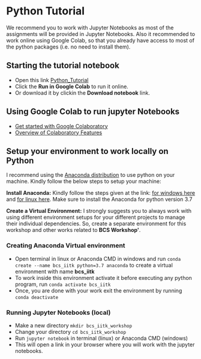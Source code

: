 # Python Tutorial
We recommend you to work with Jupyter Notebooks as most of the assignments will be provided in Jupyter Notebooks. Also it recommended to work online using Google Colab, so that you already have access to most of the python packages (i.e. no need to install them).

## Starting the tutorial notebook
* Open this link [Python_Tutorial](Python_Tutorial.ipynb)
* Click the **Run in Google Colab** to run it online.
* Or download it by clickin the **Download notebook** link.

## Using Google Colab to run jupyter Notebooks
* [Get started with Google Colaboratory](https://www.youtube.com/watch?v=inN8seMm7UI)
* [Overview of Colaboratory Features](https://colab.research.google.com/notebooks/basic_features_overview.ipynb)

## Setup your environment to work locally on Python
I recommend using the [Anaconda distribution](https://www.anaconda.com/distribution/) to use python on your machine. Kindly follow the below steps to setup your machine:

**Install Anaconda:** Kindly follow the steps given at the link: [for windows here](https://docs.anaconda.com/anaconda/install/windows/) and [for linux here](https://docs.anaconda.com/anaconda/install/linux/). Make sure to install the Anaconda for python version 3.7

**Create a Virtual Environment:** I strongly suggests you to always work with using different environment setups for your different projects to manage their individual dependencies. So, create a separate environment for this workshop and other works related to **BCS Workshop'**.

### Creating Anaconda Virtual environment
* Open terminal in linux or Anaconda CMD in windows and run ```conda create --name bcs_iitk python=3.7 anaconda``` to create a virtual environment with name **bcs_iitk**
* To work inside this environment activate it before executing any python program, run ```conda activate bcs_iitk```
* Once, you are done with your work exit the environment by running ```conda deactivate```

### Running Jupyter Notebooks (local)
* Make a new directory ```mkdir bcs_iitk_workshop```
* Change your directory ```cd bcs_iitk_workshop```
* Run ```jupyter notebook``` in terminal (linux) or Anaconda CMD (windows)
* This will open a link in your browser where you will work with the jupyter notebooks.
